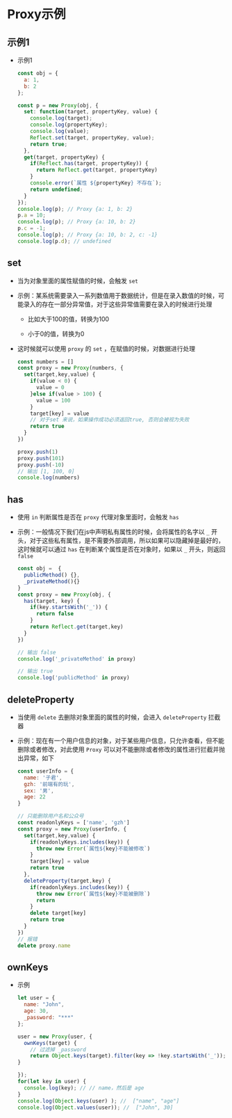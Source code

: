 # Proxy示例

## 示例1

+ 示例1

  ```js
  const obj = {
    a: 1,
    b: 2
  };

  const p = new Proxy(obj, {
    set: function(target, propertyKey, value) {
      console.log(target);
      console.log(propertyKey);
      console.log(value);
      Reflect.set(target, propertyKey, value);
      return true;
    },
    get(target, propertyKey) {
      if(Reflect.has(target, propertyKey)) {
        return Reflect.get(target, propertyKey)
      }
      console.error(`属性 ${propertyKey} 不存在`);
      return undefined;
    }
  });
  console.log(p); // Proxy {a: 1, b: 2}
  p.a = 10;
  console.log(p); // Proxy {a: 10, b: 2}
  p.c = -1;
  console.log(p); // Proxy {a: 10, b: 2, c: -1}
  console.log(p.d); // undefined
  ```

## set

+ 当为对象里面的属性赋值的时候，会触发 `set`

+ 示例：某系统需要录入一系列数值用于数据统计，但是在录入数值的时候，可能录入的存在一部分异常值，对于这些异常值需要在录入的时候进行处理

  + 比如大于100的值，转换为100

  + 小于0的值，转换为0

+ 这时候就可以使用 `proxy` 的 `set` ，在赋值的时候，对数据进行处理

  ```js
  const numbers = []
  const proxy = new Proxy(numbers, {
    set(target,key,value) {
      if(value < 0) {
        value = 0
      }else if(value > 100) {
        value = 100
      }
      target[key] = value
      // 对于set 来说，如果操作成功必须返回true, 否则会被视为失败
      return true
    }
  })

  proxy.push(1)
  proxy.push(101)
  proxy.push(-10)
  // 输出 [1, 100, 0]
  console.log(numbers)
  ```

## has

+ 使用 `in` 判断属性是否在 `proxy` 代理对象里面时，会触发 `has`

+ 示例：一般情况下我们在js中声明私有属性的时候，会将属性的名字以 `_` 开头，对于这些私有属性，是不需要外部调用，所以如果可以隐藏掉是最好的，这时候就可以通过 `has` 在判断某个属性是否在对象时，如果以 `_` 开头，则返回 `false`

  ```js
  const obj =  {
    publicMethod() {},
    _privateMethod(){}
  }
  const proxy = new Proxy(obj, {
    has(target, key) {
      if(key.startsWith('_')) {
        return false
      }
      return Reflect.get(target,key)
    }
  })

  // 输出 false
  console.log('_privateMethod' in proxy)

  // 输出 true
  console.log('publicMethod' in proxy)
  ```

## deleteProperty

+ 当使用 `delete` 去删除对象里面的属性的时候，会进入 `deleteProperty` 拦截器

+ 示例：现在有一个用户信息的对象，对于某些用户信息，只允许查看，但不能删除或者修改，对此使用 `Proxy` 可以对不能删除或者修改的属性进行拦截并抛出异常，如下

  ```js
  const userInfo = {
    name: '子君',
    gzh: '前端有的玩',
    sex: '男',
    age: 22
  }

  // 只能删除用户名和公众号
  const readonlyKeys = ['name', 'gzh']
  const proxy = new Proxy(userInfo, {
    set(target,key,value) {
      if(readonlyKeys.includes(key)) {
        throw new Error(`属性${key}不能被修改`)
      }
      target[key] = value
      return true
    },
    deleteProperty(target,key) {
      if(readonlyKeys.includes(key)) {
        throw new Error(`属性${key}不能被删除`)
        return
      }
      delete target[key]
      return true
    }
  })
  // 报错
  delete proxy.name
  ```

## ownKeys

+ 示例

  ```js
  let user = {
    name: "John",
    age: 30,
    _password: "***"
  };

  user = new Proxy(user, {
    ownKeys(target) {
      // 过滤掉 _password
      return Object.keys(target).filter(key => !key.startsWith('_'));
  }

  });
  for(let key in user) {
    console.log(key); // // name，然后是 age
  }
  console.log(Object.keys(user) ); //  ["name", "age"]
  console.log(Object.values(user)); //  ["John", 30]
  ```
